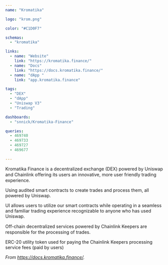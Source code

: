 ```yaml
---
name: "Kromatika" 

logo: "krom.png"

color: "#C1D0F7"

schemas: 
  - "kromatika"

links:
  - name: "Website"
    link: "https://kromatika.finance/"
  - name: "Docs"
    link: "https://docs.kromatika.finance/"
  - name: "dApp "
    link: "app.kromatika.finance"

tags:
  - "DEX" 
  - "dApp"
  - "Uniswap V3"
  - "Trading"

dashboards:
  - "snnick/Kromatika-Finance"

queries:
  - 469740
  - 469733
  - 469727
  - 469677

---
```


Kromatika Finance is a decentralized exchange (DEX) powered by Uniswap and Chainlink oﬀering its users an innovative, more user friendly trading experience.

Using audited smart contracts to create trades and process them, all powered by Uniswap.

UI allows users to utilize our smart contracts while operating in a seamless and familiar trading experience recognizable to anyone who has used Uniswap.

Oﬀ-chain decentralized services powered by Chainlink Keepers are responsible for the processing of trades.

ERC-20 utility token used for paying the Chainlink Keepers processing service fees (paid by users)

*From https://docs.kromatika.finance/.*
